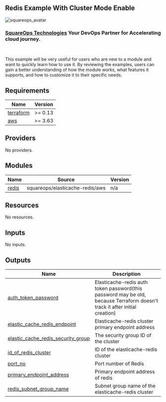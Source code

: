 ## Redis Example With Cluster Mode Enable
![squareops_avatar]

[squareops_avatar]: https://squareops.com/wp-content/uploads/2022/12/squareops-logo.png

### [SquareOps Technologies](https://squareops.com/) Your DevOps Partner for Accelerating cloud journey.
<br>

This example will be very useful for users who are new to a module and want to quickly learn how to use it. By reviewing the examples, users can gain a better understanding of how the module works, what features it supports, and how to customize it to their specific needs.
<!-- BEGINNING OF PRE-COMMIT-TERRAFORM DOCS HOOK -->
## Requirements

| Name | Version |
|------|---------|
| <a name="requirement_terraform"></a> [terraform](#requirement\_terraform) | >= 0.13 |
| <a name="requirement_aws"></a> [aws](#requirement\_aws) | >= 3.63 |

## Providers

No providers.

## Modules

| Name | Source | Version |
|------|--------|---------|
| <a name="module_redis"></a> [redis](#module\_redis) | squareops/elasticache-redis/aws | n/a |

## Resources

No resources.

## Inputs

No inputs.

## Outputs

| Name | Description |
|------|-------------|
| <a name="output_auth_token_password"></a> [auth\_token\_password](#output\_auth\_token\_password) | Elasticache-redis auth token password(this password may be old, because Terraform doesn't track it after initial creation) |
| <a name="output_elastic_cache_redis_endpoint"></a> [elastic\_cache\_redis\_endpoint](#output\_elastic\_cache\_redis\_endpoint) | Elasticache-redis cluster primary endpoint address |
| <a name="output_elastic_cache_redis_security_group"></a> [elastic\_cache\_redis\_security\_group](#output\_elastic\_cache\_redis\_security\_group) | The security group ID of the cluster |
| <a name="output_id_of_redis_cluster"></a> [id\_of\_redis\_cluster](#output\_id\_of\_redis\_cluster) | ID of the elasticache-redis cluster |
| <a name="output_port_no"></a> [port\_no](#output\_port\_no) | Port number of Redis |
| <a name="output_primary_endpoint_address"></a> [primary\_endpoint\_address](#output\_primary\_endpoint\_address) | Primary endpoint address of redis |
| <a name="output_redis_subnet_group_name"></a> [redis\_subnet\_group\_name](#output\_redis\_subnet\_group\_name) | Subnet group name of the elasticache-redis cluster |
<!-- END OF PRE-COMMIT-TERRAFORM DOCS HOOK -->
